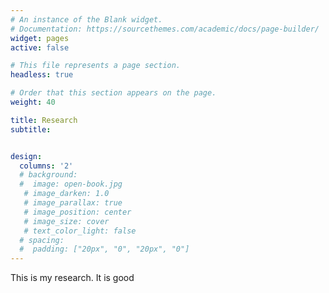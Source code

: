 ```yaml
---
# An instance of the Blank widget.
# Documentation: https://sourcethemes.com/academic/docs/page-builder/
widget: pages
active: false

# This file represents a page section.
headless: true

# Order that this section appears on the page.
weight: 40

title: Research
subtitle:


design:
  columns: '2'
  # background:
  #  image: open-book.jpg
   # image_darken: 1.0
   # image_parallax: true
   # image_position: center
   # image_size: cover
   # text_color_light: false
  # spacing:
  #  padding: ["20px", "0", "20px", "0"]
---
```


This is my research. It is good
